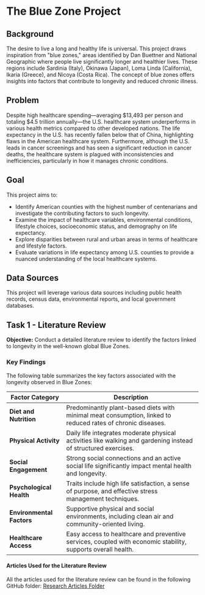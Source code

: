 # The Blue Zone Project

## Background
The desire to live a long and healthy life is universal. This project draws inspiration from "blue zones," areas identified by Dan Buettner and National Geographic where people live significantly longer and healthier lives. These regions include Sardinia (Italy), Okinawa (Japan), Loma Linda (California), Ikaria (Greece), and Nicoya (Costa Rica). The concept of blue zones offers insights into factors that contribute to longevity and reduced chronic illness.

## Problem
Despite high healthcare spending—averaging $13,493 per person and totaling $4.5 trillion annually—the U.S. healthcare system underperforms in various health metrics compared to other developed nations. The life expectancy in the U.S. has recently fallen below that of China, highlighting flaws in the American healthcare system. Furthermore, although the U.S. leads in cancer screenings and has seen a significant reduction in cancer deaths, the healthcare system is plagued with inconsistencies and inefficiencies, particularly in how it manages chronic conditions.

## Goal
This project aims to:
- Identify American counties with the highest number of centenarians and investigate the contributing factors to such longevity.
- Examine the impact of healthcare variables, environmental conditions, lifestyle choices, socioeconomic status, and demography on life expectancy.
- Explore disparities between rural and urban areas in terms of healthcare and lifestyle factors.
- Evaluate variations in life expectancy among U.S. counties to provide a nuanced understanding of the local healthcare systems.

## Data Sources
This project will leverage various data sources including public health records, census data, environmental reports, and local government databases.

## Task 1 - Literature Review

**Objective:** Conduct a detailed literature review to identify the factors linked to longevity in the well-known global Blue Zones.

### Key Findings
The following table summarizes the key factors associated with the longevity observed in Blue Zones:

| Factor Category          | Description                                                                                                  |
|--------------------------|--------------------------------------------------------------------------------------------------------------|
| **Diet and Nutrition**   | Predominantly plant-based diets with minimal meat consumption, linked to reduced rates of chronic diseases.  |
| **Physical Activity**    | Daily life integrates moderate physical activities like walking and gardening instead of structured exercises.|
| **Social Engagement**    | Strong social connections and an active social life significantly impact mental health and longevity.         |
| **Psychological Health** | Traits include high life satisfaction, a sense of purpose, and effective stress management techniques.       |
| **Environmental Factors**| Supportive physical and social environments, including clean air and community-oriented living.               |
| **Healthcare Access**    | Easy access to healthcare and preventive services, coupled with economic stability, supports overall health.  |

#### Articles Used for the Literature Review
All the articles used for the literature review can be found in the following GitHub folder:
[Research Articles Folder](https://github.com/adiimated/The-Blue-Zone-Project/tree/main/literature%20review/Research%20Articles)


